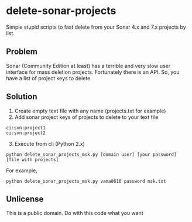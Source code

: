# delete-sonar-projects

Simple stupid scripts to fast delete from your Sonar 4.x and 7.x projects by list.

## Problem

Sonar (Community Edition at least) has a terrible and very slow user interface for
mass deletion projects. Fortunately there is an API. So, you have a list of project 
keys to delete.

## Solution

 1. Create empty text file with any name (projects.txt for example)
 2. Add sonar project keys of projects to delete to your text file

```
ci:svn:project1
ci:svn:project2
```

 3. Execute from cli (Python 2.x)

```
python delete_sonar_projects_msk.py [domain user] [your password] [file with projects]
```

For example,

```
python delete_sonar_projects_msk.py vama0616 password msk.txt
```

## Unlicense

This is a public domain. Do with this code what you want
